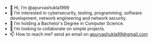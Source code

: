 - 👋 Hi, I’m @apurvashukla1999
- 👀 I’m interested in cybersecurity, testing, programming, software development, network engineering and network security.
- 🌱 I’m holding a Bachelor's Degree in Computer Science.
- 💞️ I’m looking to collaborate on simple projects.
- 📫 How to reach me? send an email on apurvashukla99@gmail.com

<!---
apurvashukla-snhu/apurvashukla-snhu is a ✨ special ✨ repository because its `README.md` (this file) appears on your GitHub profile.
You can click the Preview link to take a look at your changes.
--->

